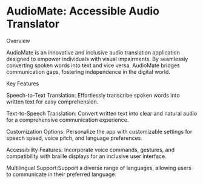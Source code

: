 # AudioMate: Accessible Audio Translator
Overview

AudioMate is an innovative and inclusive audio translation application designed to empower individuals with visual impairments. By seamlessly converting spoken words into text and vice versa, AudioMate bridges communication gaps, fostering independence in the digital world.



Key Features

Speech-to-Text Translation: Effortlessly transcribe spoken words into written text for easy comprehension.

Text-to-Speech Translation: Convert written text into clear and natural audio for a comprehensive communication experience.

Customization Options: Personalize the app with customizable settings for speech speed, voice pitch, and language preferences.

Accessibility Features: Incorporate voice commands, gestures, and compatibility with braille displays for an inclusive user interface.

Multilingual Support:Support a diverse range of languages, allowing users to communicate in their preferred language.
